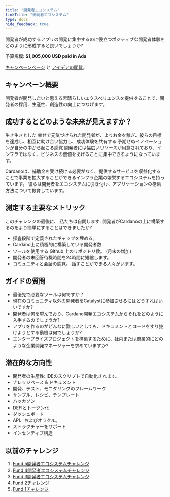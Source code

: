 ```yaml
---
title: "開発者エコシステム"
linkTitle: "開発者エコシステム"
type: docs
hide_feedback: true
---
```

開発者が成功するアプリの開発に集中するのに役立つポジティブな開発者体験をどのように形成すると良いでしょうか?

予算規模: **$1,005,000 USD paid in Ada**

[キャンペーンページ](https://cardano.ideascale.com/a/campaign-home/26094) と [アイデアの閲覧](https://cardano.ideascale.com/a/ideas/top/campaign-filter/byids/campaigns/26094/stage/unspecified)。

## キャンペーン概要

開発者が開発したいと思える素晴らしいエクスペリエンスを提供することで、開発者の採用、生産性、創造性の向上につなげます。

## 成功するとどのような未来が見えますか？

生き生きとした 幸せで元気づけられた開発者が、よりお金を稼ぎ、彼らの目標を達成し、相互に助け合い協力し、成功体験を共有する 予期せぬイノベーションが自分の中から起こる感覚 開発者には幅広いリソースが用意されており、インフラではなく、ビジネスの価値をあげることに集中できるようになっています。

Cardanoは、補助金を受け続ける必要がなく、提供するサービスを収益化することで事業を拡大することができるインフラ企業の繁栄するエコシステムを持っています。 彼らは開発者をエコシステムに引き付け、アプリケーションの構築方法について教育しています。

## 測定する主要なメトリック

このチャレンジの最後に、 私たちは自問します: 開発者がCardanoの上に構築するのをより簡単にすることはできましたか?

- 探査段階で定義されたギャップを埋める。
- Cardano上に積極的に構築している開発者数
- ツールを使用する Github 上のリポジトリ数。 (月末の増加)
- 開発者の未回答待機時間を24時間に短縮します。
- コミュニティと会話の感覚。 話すことができる人々がいます。

## ガイドの質問

- 最優先で必要なツールは何ですか？
- 現在のコミュニティ以外の開発者をCatalystに参加させるにはどうすればいいですか?
- 開発者は何を望んでおり、Cardano開発エコシステムからそれをどのように入手するのでしょうか?
- アプリを作るのがどんなに難しいとしても、ドキュメントとコードをすり抜けようとする動機は何でしょうか?
- エンタープライズプロジェクトを構築するために、社内または商業的にどのような企業開発マネージャーを求めていますか?

## 潜在的な方向性

- 開発者の生産性: IDEのスクリプトで自動化されます。
- ナレッジベース & ドキュメント
- 開発、テスト、モニタリングのフレームワーク
- サンプル、レシピ、テンプレート
- ハッカソン
- DEFIとトークン化
- ダッシュボード
- API、およびオラクル。
- ストラクチャーをサポート
- インセンティブ構造

## 以前のチャレンジ

1. [Fund 5開発者エコシステムチャレンジ](https://cardano.ideascale.com/a/campaign-home/25939)
2. [Fund 4開発者エコシステムチャレンジ](https://cardano.ideascale.com/a/campaign-home/25868)
3. [Fund 3開発者エコシステムチャレンジ](https://cardano.ideascale.com/a/campaign-home/25805)
4. [Fund 2チャレンジ](https://cardano.ideascale.com/a/campaign-home/25652)
5. [Fund 1チャレンジ](https://cardano.ideascale.com/a/campaign-home/25604)